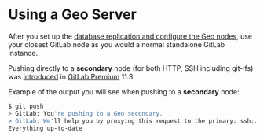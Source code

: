[//]: # (Please update EE::GitLab::GeoGitAccess::GEO_SERVER_DOCS_URL if this file is moved)

# Using a Geo Server

After you set up the [database replication and configure the Geo nodes][req], use your closest GitLab node as you would a normal standalone GitLab instance.

Pushing directly to a **secondary** node (for both HTTP, SSH including git-lfs) was [introduced](https://about.gitlab.com/2018/09/22/gitlab-11-3-released/) in [GitLab Premium](https://about.gitlab.com/pricing/#self-managed) 11.3.

Example of the output you will see when pushing to a **secondary** node:

```bash
$ git push
> GitLab: You're pushing to a Geo secondary.
> GitLab: We'll help you by proxying this request to the primary: ssh://git@primary.geo/user/repo.git
Everything up-to-date
```

[req]: index.md#setup-instructions
